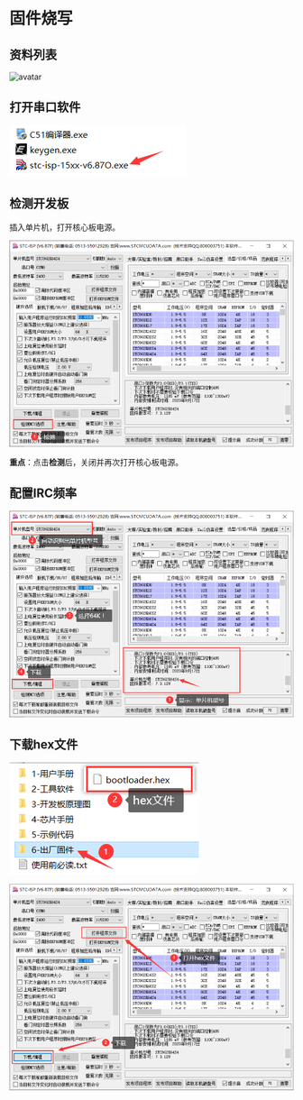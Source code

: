 # 固件烧写

## 资料列表

![avatar](/image/image-20201109121555550.png)

## 打开串口软件

![avatar](image/image-20201109121629511.png)

## 检测开发板

插入单片机，打开核心板电源。

![avatar](image/image-20201109120723437.png)

**重点**：点击**检测**后，关闭并再次打开核心板电源。

## 配置IRC频率

![avatar](image/image-20201109121147979.png)

## 下载hex文件

![avatar](image/image-20201109122644526.png)

![avatar](image/image-20201109122010427.png)